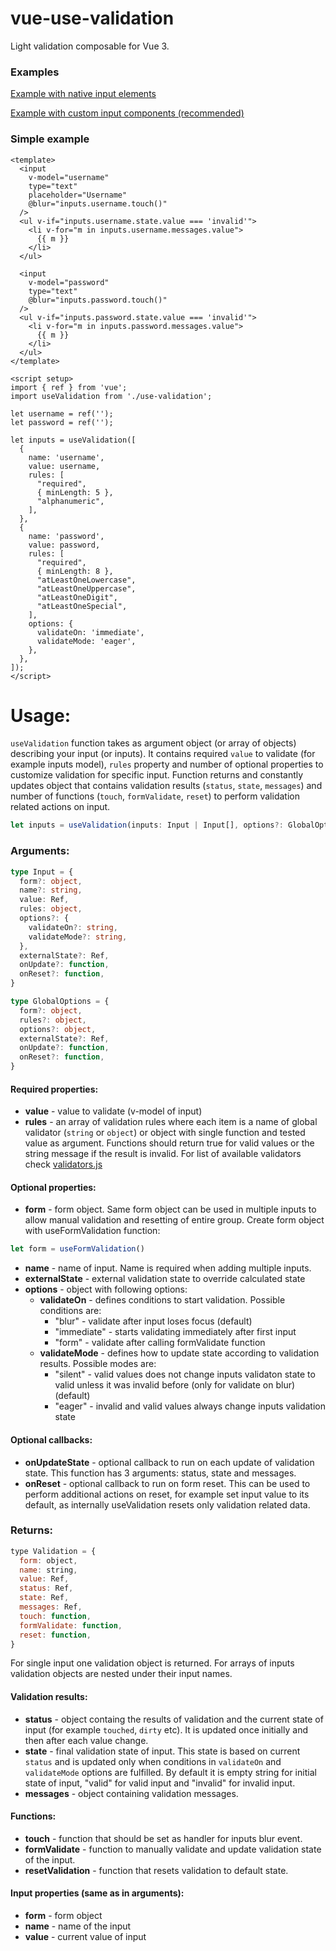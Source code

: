 # vue-use-validation

Light validation composable for Vue 3.

### Examples

[Example with native input elements](https://stackblitz.com/edit/vue-use-validation?file=src/App.vue)

[Example with custom input components (recommended)](https://stackblitz.com/edit/vue-use-validation-components?file=src/App.vue)

### Simple example

```vue
<template>
  <input
    v-model="username"
    type="text"
    placeholder="Username"
    @blur="inputs.username.touch()"
  />
  <ul v-if="inputs.username.state.value === 'invalid'">
    <li v-for="m in inputs.username.messages.value">
      {{ m }}
    </li>
  </ul>

  <input
    v-model="password"
    type="text"
    @blur="inputs.password.touch()"
  />
  <ul v-if="inputs.password.state.value === 'invalid'">
    <li v-for="m in inputs.password.messages.value">
      {{ m }}
    </li>
  </ul>
</template>

<script setup>
import { ref } from 'vue';
import useValidation from './use-validation';

let username = ref('');
let password = ref('');

let inputs = useValidation([
  {
    name: 'username',
    value: username,
    rules: [
      "required",
      { minLength: 5 },
      "alphanumeric",
    ],
  },
  {
    name: 'password',
    value: password,
    rules: [
      "required",
      { minLength: 8 },
      "atLeastOneLowercase",
      "atLeastOneUppercase",
      "atLeastOneDigit",
      "atLeastOneSpecial",
    ],
    options: {
      validateOn: 'immediate',
      validateMode: 'eager',
    },
  },
]);
</script>
```

# Usage:

`useValidation` function takes as argument object (or array of objects) describing your input (or inputs). It contains required `value` to validate (for example inputs model), `rules` property and number of optional properties to customize validation for specific input. Function returns and constantly updates object that contains validation results (`status`, `state`,  `messages`) and number of functions (`touch`, `formValidate`, `reset`) to perform validation related actions on input.

```typescript
let inputs = useValidation(inputs: Input | Input[], options?: GlobalOptions): Validation
```

### Arguments:

```typescript
type Input = {
  form?: object,
  name?: string,
  value: Ref,
  rules: object,
  options?: {
    validateOn?: string,
    validateMode?: string,
  },
  externalState?: Ref,
  onUpdate?: function,
  onReset?: function,
}

type GlobalOptions = {
  form?: object,
  rules?: object,
  options?: object,
  externalState?: Ref,
  onUpdate?: function,
  onReset?: function,
}
```

#### Required properties:

- **value** - value to validate (v-model of input)
- **rules** - an array of validation rules where each item is a name of global validator (`string` or `object`) or object with single function and tested value as argument. Functions should return true for valid values or the string message if the result is invalid. For list of available validators check [validators.js](https://github.com/maciejg-git/vue-use-validation/blob/main/validators.js)

#### Optional properties:

- **form** - form object. Same form object can be used in multiple inputs to allow manual validation and resetting of entire group. Create form object with useFormValidation function:
```javascript
let form = useFormValidation()
```
- **name** - name of input. Name is required when adding multiple inputs.
- **externalState** - external validation state to override calculated state
- **options** - object with following options:
  - **validateOn** - defines conditions to start validation. Possible conditions are:
    - "blur" - validate after input loses focus (default)
    - "immediate" - starts validating immediately after first input
    - "form" - validate after calling formValidate function
  - **validateMode** - defines how to update state according to validation results. Possible modes are:
    - "silent" - valid values does not change inputs validaton state to valid unless it was invalid before (only for validate on blur)(default)
    - "eager" - invalid and valid values always change inputs validation state

#### Optional callbacks:

- **onUpdateState** - optional callback to run on each update of validation state. This function has 3 arguments: status, state and messages.
- **onReset** - optional callback to run on form reset. This can be used to perform additional actions on reset, for example set input value to its default, as internally useValidation resets only validation related data.

### Returns:

```javascript
type Validation = {
  form: object,
  name: string,
  value: Ref,
  status: Ref,
  state: Ref,
  messages: Ref,
  touch: function,
  formValidate: function,
  reset: function,
}
```

For single input one validation object is returned. For arrays of inputs validation objects are nested under their input names.

#### Validation results: 

- **status** - object containg the results of validation and the current state of input (for example `touched`, `dirty` etc). It is updated once initially and then after each value change.
- **state** - final validation state of input. This state is based on current `status` and is updated only when conditions in `validateOn` and `validateMode` options are fulfilled. By default it is empty string for initial state of input, "valid" for valid input and "invalid" for invalid input.
- **messages** - object containing validation messages.

#### Functions:

- **touch** - function that should be set as handler for inputs blur event.
- **formValidate** - function to manually validate and update validation state of the input.
- **resetValidation** - function that resets validation to default state.

#### Input properties (same as in arguments):

- **form** - form object
- **name** - name of the input
- **value** - current value of input
